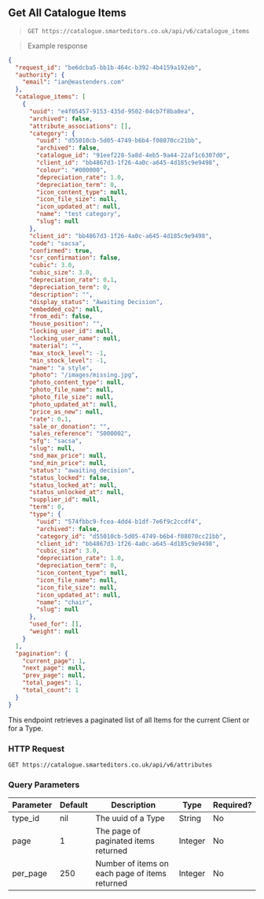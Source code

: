 ## Get All Catalogue Items

> `GET https://catalogue.smarteditors.co.uk/api/v6/catalogue_items`

> Example response

```json
{
  "request_id": "be6dcba5-bb1b-464c-b392-4b4159a192eb",
  "authority": {
    "email": "ian@eastenders.com"
  },
  "catalogue_items": [
    {
      "uuid": "e4f05457-9153-435d-9502-04cb7f8ba0ea",
      "archived": false,
      "attribute_associations": [],
      "category": {
        "uuid": "d55010cb-5d05-4749-b6b4-f08070cc21bb",
        "archived": false,
        "catalogue_id": "91eef228-5a8d-4eb5-9a44-22af1c6307d0",
        "client_id": "bb4867d3-1f26-4a0c-a645-4d185c9e9498",
        "colour": "#000000",
        "depreciation_rate": 1.0,
        "depreciation_term": 0,
        "icon_content_type": null,
        "icon_file_size": null,
        "icon_updated_at": null,
        "name": "test category",
        "slug": null
      },
      "client_id": "bb4867d3-1f26-4a0c-a645-4d185c9e9498",
      "code": "sacsa",
      "confirmed": true,
      "csr_confirmation": false,
      "cubic": 3.0,
      "cubic_size": 3.0,
      "depreciation_rate": 0.1,
      "depreciation_term": 0,
      "description": "",
      "display_status": "Awaiting Decision",
      "embedded_co2": null,
      "from_edi": false,
      "house_position": "",
      "locking_user_id": null,
      "locking_user_name": null,
      "material": "",
      "max_stock_level": -1,
      "min_stock_level": -1,
      "name": "a style",
      "photo": "/images/missing.jpg",
      "photo_content_type": null,
      "photo_file_name": null,
      "photo_file_size": null,
      "photo_updated_at": null,
      "price_as_new": null,
      "rate": 0.1,
      "sale_or_donation": "",
      "sales_reference": "S000002",
      "sfg": "sacsa",
      "slug": null,
      "snd_max_price": null,
      "snd_min_price": null,
      "status": "awaiting_decision",
      "status_locked": false,
      "status_locked_at": null,
      "status_unlocked_at": null,
      "supplier_id": null,
      "term": 0,
      "type": {
        "uuid": "574fbbc9-fcea-4dd4-b1df-7e6f9c2ccdf4",
        "archived": false,
        "category_id": "d55010cb-5d05-4749-b6b4-f08070cc21bb",
        "client_id": "bb4867d3-1f26-4a0c-a645-4d185c9e9498",
        "cubic_size": 3.0,
        "depreciation_rate": 1.0,
        "depreciation_term": 0,
        "icon_content_type": null,
        "icon_file_name": null,
        "icon_file_size": null,
        "icon_updated_at": null,
        "name": "chair",
        "slug": null
      },
      "used_for": [],
      "weight": null
    }
  ],
  "pagination": {
    "current_page": 1,
    "next_page": null,
    "prev_page": null,
    "total_pages": 1,
    "total_count": 1
  }
}
```

This endpoint retrieves a paginated list of all Items for the current Client or for a Type. 

### HTTP Request

`GET https://catalogue.smarteditors.co.uk/api/v6/attributes`


### Query Parameters

Parameter | Default | Description | Type | Required?
--------- | ------- | ----------- | ---- | --------
type_id | nil | The uuid of a Type | String | No
page | 1 | The page of paginated items returned | Integer | No
per_page | 250 | Number of items on each page of items returned | Integer | No
